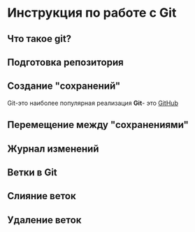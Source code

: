 # Инструкция по работе с Git

## Что такое git?

## Подготовка репозитория

## Создание "сохранений"
Git-это наиболее популярная реализация **Git**- это [GitHub](https://github.com)

## Перемещение между "сохранениями"

## Журнал изменений

## Ветки в Git

## Слияние веток

## Удаление веток